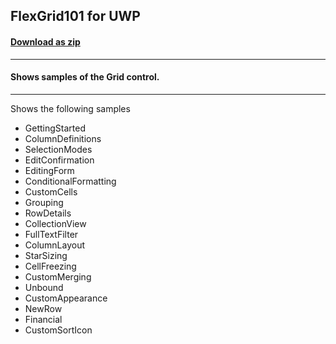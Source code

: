 ## FlexGrid101 for UWP
#### [Download as zip](https://grapecity.github.io/DownGit/#/home?url=https://github.com/GrapeCity/ComponentOne-UWP-Samples/tree/master/C1.UWP.FlexGrid/CS/FlexGrid101)
____
#### Shows samples of the Grid control.
____
Shows the following samples


* GettingStarted
* ColumnDefinitions
* SelectionModes
* EditConfirmation
* EditingForm
* ConditionalFormatting
* CustomCells
* Grouping
* RowDetails
* CollectionView
* FullTextFilter
* ColumnLayout
* StarSizing
* CellFreezing
* CustomMerging
* Unbound
* CustomAppearance
* NewRow
* Financial
* CustomSortIcon
